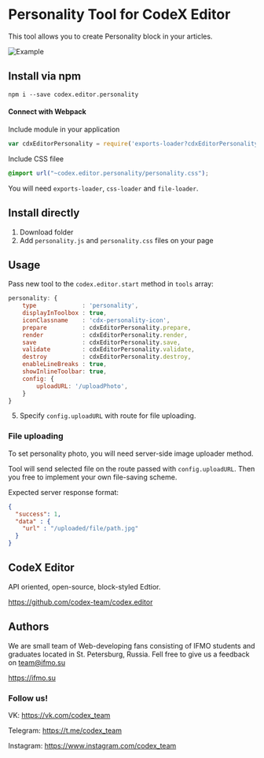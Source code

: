 # Personality Tool for CodeX Editor

This tool allows you to create Personality block in your articles.

![Example](https://ifmo.su/public/img/external/personality.png)

## Install via npm

```shell
npm i --save codex.editor.personality
```

#### Connect with Webpack
Include module in your application
```js
var cdxEditorPersonality = require('exports-loader?cdxEditorPersonality!codex.editor.personality');
```
Include CSS filee
```css
@import url("~codex.editor.personality/personality.css");
```
You will need `exports-loader`, `css-loader` and `file-loader`.

## Install directly

1. Download folder
2. Add `personality.js` and `personality.css` files on your page

## Usage

Pass new tool to the `codex.editor.start` method in `tools` array:

```js
personality: {
    type             : 'personality',
    displayInToolbox : true,
    iconClassname    : 'cdx-personality-icon',
    prepare          : cdxEditorPersonality.prepare,
    render           : cdxEditorPersonality.render,
    save             : cdxEditorPersonality.save,
    validate         : cdxEditorPersonality.validate,
    destroy          : cdxEditorPersonality.destroy,
    enableLineBreaks : true,
    showInlineToolbar: true,
    config: {
        uploadURL: '/uploadPhoto',
    }
}
```
5. Specify `config.uploadURL` with route for file uploading. 

### File uploading

To set personality photo, you will need server-side image uploader method.

Tool will send selected file on the route passed with `config.uploadURL`. Then you free to implement your own file-saving scheme. 

Expected server response format: 

```json
{
  "success": 1,
  "data" : {
    "url" : "/uploaded/file/path.jpg"
  }
}
```

## CodeX Editor

API oriented, open-source, block-styled Edtior.

https://github.com/codex-team/codex.editor

## Authors 

We are small team of Web-developing fans consisting of IFMO students and graduates located in St. Petersburg, Russia.
Fell free to give us a feedback on <a href="mailto::team@ifmo.su">team@ifmo.su</a>

https://ifmo.su

### Follow us!

VK: https://vk.com/codex_team

Telegram: https://t.me/codex_team

Instagram: https://www.instagram.com/codex_team